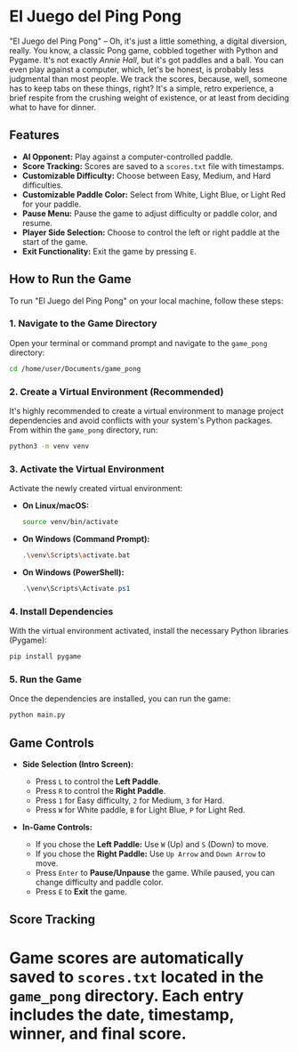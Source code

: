 # El Juego del Ping Pong

"El Juego del Ping Pong" – Oh, it's just a little something, a digital diversion, really. You know, a classic Pong game, cobbled together with Python and Pygame. It's not exactly *Annie Hall*, but it's got paddles and a ball. You can even play against a computer, which, let's be honest, is probably less judgmental than most people. We track the scores, because, well, someone has to keep tabs on these things, right? It's a simple, retro experience, a brief respite from the crushing weight of existence, or at least from deciding what to have for dinner.

## Features

-   **AI Opponent:** Play against a computer-controlled paddle.
-   **Score Tracking:** Scores are saved to a `scores.txt` file with timestamps.
-   **Customizable Difficulty:** Choose between Easy, Medium, and Hard difficulties.
-   **Customizable Paddle Color:** Select from White, Light Blue, or Light Red for your paddle.
-   **Pause Menu:** Pause the game to adjust difficulty or paddle color, and resume.
-   **Player Side Selection:** Choose to control the left or right paddle at the start of the game.
-   **Exit Functionality:** Exit the game by pressing `E`.

## How to Run the Game

To run "El Juego del Ping Pong" on your local machine, follow these steps:

### 1. Navigate to the Game Directory

Open your terminal or command prompt and navigate to the `game_pong` directory:

```bash
cd /home/user/Documents/game_pong
```

### 2. Create a Virtual Environment (Recommended)

It's highly recommended to create a virtual environment to manage project dependencies and avoid conflicts with your system's Python packages. From within the `game_pong` directory, run:

```bash
python3 -m venv venv
```

### 3. Activate the Virtual Environment

Activate the newly created virtual environment:

-   **On Linux/macOS:**

    ```bash
    source venv/bin/activate
    ```

-   **On Windows (Command Prompt):**

    ```bash
    .\venv\Scripts\activate.bat
    ```

-   **On Windows (PowerShell):**

    ```powershell
    .\venv\Scripts\Activate.ps1
    ```

### 4. Install Dependencies

With the virtual environment activated, install the necessary Python libraries (Pygame):

```bash
pip install pygame
```

### 5. Run the Game

Once the dependencies are installed, you can run the game:

```bash
python main.py
```

## Game Controls

-   **Side Selection (Intro Screen):**
    -   Press `L` to control the **Left Paddle**.
    -   Press `R` to control the **Right Paddle**.
    -   Press `1` for Easy difficulty, `2` for Medium, `3` for Hard.
    -   Press `W` for White paddle, `B` for Light Blue, `P` for Light Red.

-   **In-Game Controls:**
    -   If you chose the **Left Paddle:** Use `W` (Up) and `S` (Down) to move.
    -   If you chose the **Right Paddle:** Use `Up Arrow` and `Down Arrow` to move.
    -   Press `Enter` to **Pause/Unpause** the game. While paused, you can change difficulty and paddle color.
    -   Press `E` to **Exit** the game.

## Score Tracking

Game scores are automatically saved to `scores.txt` located in the `game_pong` directory. Each entry includes the date, timestamp, winner, and final score.
=======

